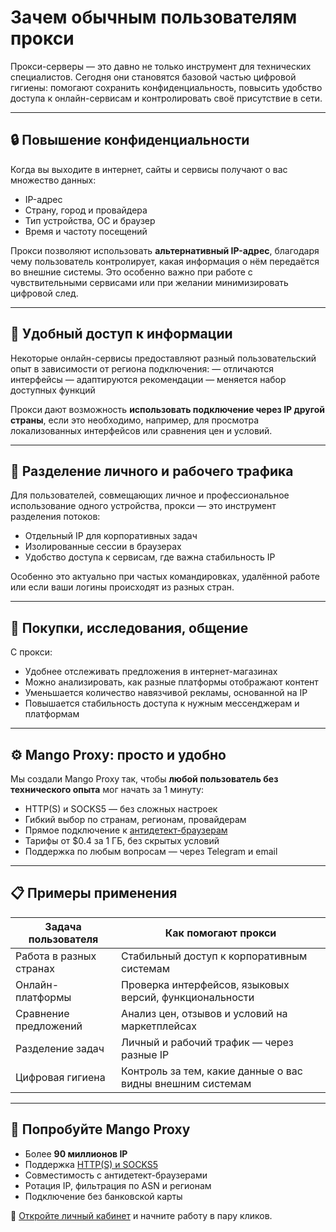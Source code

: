 # Зачем обычным пользователям прокси

Прокси-серверы — это давно не только инструмент для технических специалистов. Сегодня они становятся базовой частью цифровой гигиены: помогают сохранить конфиденциальность, повысить удобство доступа к онлайн-сервисам и контролировать своё присутствие в сети.

---

## 🔒 Повышение конфиденциальности

Когда вы выходите в интернет, сайты и сервисы получают о вас множество данных:

* IP-адрес
* Страну, город и провайдера
* Тип устройства, ОС и браузер
* Время и частоту посещений

Прокси позволяют использовать **альтернативный IP-адрес**, благодаря чему пользователь контролирует, какая информация о нём передаётся во внешние системы. Это особенно важно при работе с чувствительными сервисами или при желании минимизировать цифровой след.

---

## 🧭 Удобный доступ к информации

Некоторые онлайн-сервисы предоставляют разный пользовательский опыт в зависимости от региона подключения:
— отличаются интерфейсы
— адаптируются рекомендации
— меняется набор доступных функций

Прокси дают возможность **использовать подключение через IP другой страны**, если это необходимо, например, для просмотра локализованных интерфейсов или сравнения цен и условий.

---

## 💼 Разделение личного и рабочего трафика

Для пользователей, совмещающих личное и профессиональное использование одного устройства, прокси — это инструмент разделения потоков:

* Отдельный IP для корпоративных задач
* Изолированные сессии в браузерах
* Удобство доступа к сервисам, где важна стабильность IP

Особенно это актуально при частых командировках, удалённой работе или если ваши логины происходят из разных стран.

---

## 🛒 Покупки, исследования, общение

С прокси:

* Удобнее отслеживать предложения в интернет-магазинах
* Можно анализировать, как разные платформы отображают контент
* Уменьшается количество навязчивой рекламы, основанной на IP
* Повышается стабильность доступа к нужным мессенджерам и платформам

---

## ⚙️ Mango Proxy: просто и удобно

Мы создали Mango Proxy так, чтобы **любой пользователь без технического опыта** мог начать за 1 минуту:

* HTTP(S) и SOCKS5 — без сложных настроек
* Гибкий выбор по странам, регионам, провайдерам
* Прямое подключение к [антидетект-браузерам](../../браузеры/антидетект/)
* Тарифы от \$0.4 за 1 ГБ, без скрытых условий
* Поддержка по любым вопросам — через Telegram и email

---

## 📋 Примеры применения

| Задача пользователя     | Как помогают прокси                                        |
| ----------------------- | ---------------------------------------------------------- |
| Работа в разных странах | Стабильный доступ к корпоративным системам                 |
| Онлайн-платформы        | Проверка интерфейсов, языковых версий, функциональности    |
| Сравнение предложений   | Анализ цен, отзывов и условий на маркетплейсах             |
| Разделение задач        | Личный и рабочий трафик — через разные IP                  |
| Цифровая гигиена        | Контроль за тем, какие данные о вас видны внешним системам |

---

## 🍋 Попробуйте Mango Proxy

* Более **90 миллионов IP**
* Поддержка [HTTP(S) и SOCKS5](../продукты-и-услуги/протоколы-прокси/)
* Совместимость с антидетект-браузерами
* Ротация IP, фильтрация по ASN и регионам
* Подключение без банковской карты

📎 [Откройте личный кабинет](https://my.mangoproxy.com) и начните работу в пару кликов.
